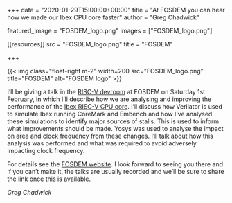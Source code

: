 +++
date = "2020-01-29T15:00:00+00:00"
title = "At FOSDEM you can hear how we made our Ibex CPU core faster"
author = "Greg Chadwick"

featured_image = "FOSDEM_logo.png"
images = ["FOSDEM_logo.png"]

[[resources]]
src = "FOSDEM_logo.png"
title = "FOSDEM"

+++

{{< img class="float-right m-2" width=200 src="FOSDEM_logo.png" title="FOSDEM" alt="FOSDEM logo" >}}

I’ll be giving a talk in the [RISC-V devroom](https://fosdem.org/2020/schedule/track/risc_v/) at FOSDEM on Saturday 1st February, in which I’ll describe how we are analysing and improving the performance of the [Ibex RISC-V CPU core](https://github.com/lowRISC/ibex). I’ll discuss how Verilator is used to simulate Ibex running CoreMark and Embench and how I’ve analysed these simulations to identify major sources of stalls. This is used to inform what improvements should be made. Yosys was used to analyse the impact on area and clock frequency from these changes. I’ll talk about how this analysis was performed and what was required to avoid adversely impacting clock frequency.

For details see the [FOSDEM website](https://fosdem.org/2020/schedule/event/riscv_lowrisc/). I look forward to seeing you there and if you can’t make it, the talks are usually recorded and we’ll be sure to share the link once this is available.

_Greg Chadwick_
